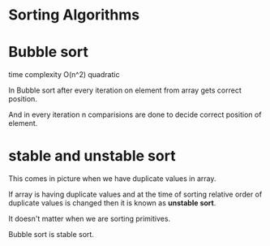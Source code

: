 
# Sorting Algorithms

# Bubble sort 

  time complexity O(n^2) quadratic

  In Bubble sort after every iteration on element from array gets correct position.<br/>
  
  And in every iteration n comparisions are done to decide correct position of element.

# stable and unstable sort

  This comes in picture when we have duplicate values in array.

  If array is having duplicate values and at the time of sorting relative order of duplicate values is changed then it is known as **unstable sort**. 

  It doesn't matter when we are sorting primitives.

  Bubble sort is stable sort.


